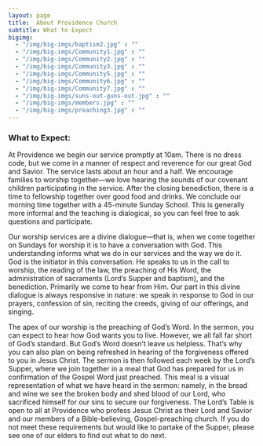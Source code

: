 ```yaml
---
layout: page
title:  About Providence Church
subtitle: What to Expect
bigimg:
  - "/img/big-imgs/baptism2.jpg" : ""
  - "/img/big-imgs/Community1.jpg" : ""
  - "/img/big-imgs/Community2.jpg" : ""
  - "/img/big-imgs/Community3.jpg" : ""
  - "/img/big-imgs/Community5.jpg" : ""
  - "/img/big-imgs/Community6.jpg" : ""
  - "/img/big-imgs/Community7.jpg" : ""
  - "/img/big-imgs/suns-out-guns-out.jpg" : ""
  - "/img/big-imgs/members.jpg" : ""
  - "/img/big-imgs/preaching3.jpg" : ""
---
```


### What to Expect:

At Providence we begin our service promptly at 10am.  There is no dress code, but we come in a manner of respect and reverence for our great God and Savior.  The service lasts about an hour and a half.  We encourage families to worship together—we love hearing the sounds of our covenant children participating in the service.  After the closing benediction, there is a time to fellowship together over good food and drinks.  We conclude our morning time together with a 45-minute Sunday School.  This is generally more informal and the teaching is dialogical, so you can feel free to ask questions and participate.

Our worship services are a divine dialogue—that is, when we come together on Sundays for worship it is to have a conversation with God.  This understanding informs what we do in our services and the way we do it.  God is the initiator in this conversation: He speaks to us in the call to worship, the reading of the law, the preaching of His Word, the administration of sacraments (Lord’s Supper and baptism), and the benediction.  Primarily we come to hear from Him.  Our part in this divine dialogue is always responsive in nature: we speak in response to God in our prayers, confession of sin, reciting the creeds, giving of our offerings, and singing.

The apex of our worship is the preaching of God’s Word.  In the sermon, you can expect to hear how God wants you to live.  However, we all fall far short of God’s standard.  But God’s Word doesn’t leave us helpless.  That’s why you can also plan on being refreshed in hearing of the forgiveness offered to you in Jesus Christ.  The sermon is then followed each week by the Lord’s Supper, where we join together in a meal that God has prepared for us in confirmation of the Gospel Word just preached.  This meal is a visual representation of what we have heard in the sermon: namely, in the bread and wine we see the broken body and shed blood of our Lord, who sacrificed himself for our sins to secure our forgiveness.  The Lord’s Table is open to all at Providence who profess Jesus Christ as their Lord and Savior and our members of a Bible-believing, Gospel-preaching church.  If you do not meet these requirements but would like to partake of the Supper, please see one of our elders to find out what to do next.
